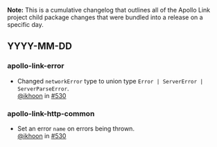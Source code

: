 **Note:** This is a cumulative changelog that outlines all of the Apollo Link project child package changes that were bundled into a release on a specific day.

## YYYY-MM-DD

### apollo-link-error

- Changed `networkError` type to union type
  `Error | ServerError | ServerParseError`.  <br/>
  [@ikhoon](https://github.com/ikhoon) in [#530](https://github.com/apollographql/apollo-link/pull/530)

### apollo-link-http-common

- Set an error `name` on errors being thrown.  <br/>
  [@ikhoon](https://github.com/ikhoon) in [#530](https://github.com/apollographql/apollo-link/pull/530)
